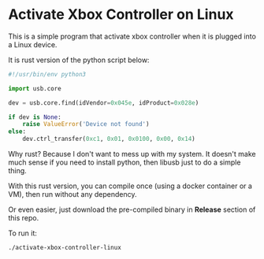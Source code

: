 # Activate Xbox Controller on Linux

This is a simple program that activate xbox controller when it is plugged into a Linux device.

It is rust version of the python script below:

```python
#!/usr/bin/env python3

import usb.core

dev = usb.core.find(idVendor=0x045e, idProduct=0x028e)

if dev is None:
    raise ValueError('Device not found')
else:
    dev.ctrl_transfer(0xc1, 0x01, 0x0100, 0x00, 0x14) 
```

Why rust? Because I don't want to mess up with my system. It doesn't make much sense if you need to install python, then libusb just to do a simple thing.

With this rust version, you can compile once (using a docker container or a VM), then run without any dependency.

Or even easier, just download the pre-compiled binary in **Release** section of this repo.

To run it:

```bash
./activate-xbox-controller-linux
```
